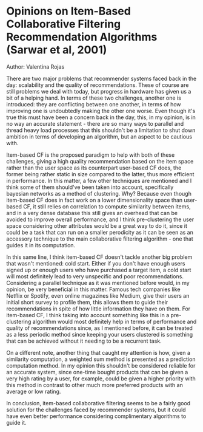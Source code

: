 # Opinions on Item-Based Collaborative Filtering Recommendation Algorithms (Sarwar et al, 2001)

Author: Valentina Rojas 

There are two major problems that recommender systems faced back in the day: scalability and the quality of recommendations. These of course are still problems we deal with today, but progress in hardware has given us a bit of a helping hand. In terms of these two challenges, another one is introduced: they are conflicting between one another, in terms of how improving one is undoubtedly making the other one worse. Even though it's true this must have been a concern back in the day, this, in my opinion, is in no way an accurate statement - there are so many ways to parallel and thread heavy load processes that this shouldn't be a limitation to shut down ambition in terms of developing an algorithm, but an aspect to be cautious with.

Item-based CF is the proposed paradigm to help with both of these challenges, giving a high quality recommendation based on the item space rather than the user space as its counterpart user-based CF does, the former being rather static in size compared to the latter, thus more efficient in performance. In this matter, a few other techniques are mentioned and I think some of them should've been taken into account, specifically bayesian networks as a method of clustering. Why? Because even though item-based CF does in fact work on a lower dimensionality space than user-based CF, it still relies on correlation to compute similarity between items, and in a very dense database this still gives an overhead that can be avoided to improve overall performance, and I think pre-clustering the user space considering other attributes would be a great way to do it, since it could be a task that can run on a smaller perodicity as it can be seen as an accessory technique to the main collaborative filtering algorithm - one that guides it in its computation.

In this same line, I think item-based CF doesn't tackle another big problem that wasn't mentioned: cold start. Either if you don't have enough users signed up or enough users who have purchased a target item, a cold start will most definitely lead to very unspecific and poor recommendations. Considering a parallel technique as it was mentioned before would, in my opinion, be very beneficial in this matter. Famous tech companies like Netflix or Spotify, even online magazines like Medium, give their users an initial short survey to profile them, this allows them to guide their recommendations in spite of how little information they have on them. For item-based CF, I think taking into account something like this in a pre-clustering algorithm would most definitely help in terms of performance and quality of recommendations since, as I mentioned before, it can be treated as a less periodic method since keeping your users clustered is something that can be achieved without it needing to be a recurrent task.

On a different note, another thing that caught my attention is how, given a similarity computation, a weighted sum method is presented as a prediction computation method. In my opinion this shouldn't be considered reliable for an accurate system, since one-time bought products that can be given a very high rating by a user, for example, could be given a higher priority with this method in contrast to other much more preferred products with an average or low rating.

In conclusion, item-based collaborative filtering seems to be a fairly good solution for the challenges faced by recommender systems, but it could have even better performance considering complimentary algorithms to guide it.
